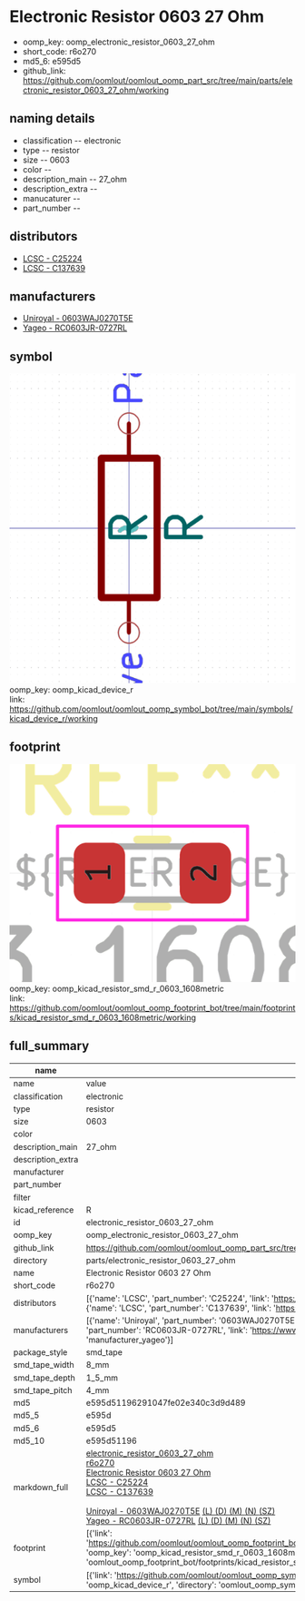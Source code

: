 # Electronic Resistor 0603 27 Ohm

  
* oomp_key: oomp_electronic_resistor_0603_27_ohm 
* short_code: r6o270
* md5_6: e595d5  
* github_link: https://github.com/oomlout/oomlout_oomp_part_src/tree/main/parts/electronic_resistor_0603_27_ohm/working  
## naming details
* classification -- electronic
* type -- resistor
* size -- 0603
* color -- 
* description_main -- 27_ohm
* description_extra -- 
* manucaturer -- 
* part_number -- 

## distributors
* [LCSC - C25224](https://lcsc.com/product-detail/C25224.html)  
* [LCSC - C137639](https://lcsc.com/product-detail/C137639.html)  

## manufacturers
* [Uniroyal - 0603WAJ0270T5E]()  
* [Yageo - RC0603JR-0727RL](https://www.yageo.com/en/Chart/Download/pdf/RC0603JR-0727RL)  

## symbol

![](symbol/0/working/working_600.png)  
oomp_key: oomp_kicad_device_r  
link: https://github.com/oomlout/oomlout_oomp_symbol_bot/tree/main/symbols/kicad_device_r/working  

## footprint

![](footprint/0/working/working_600.png)  
oomp_key: oomp_kicad_resistor_smd_r_0603_1608metric  
link: https://github.com/oomlout/oomlout_oomp_footprint_bot/tree/main/footprints/kicad_resistor_smd_r_0603_1608metric/working  

## full_summary
| name | value | 
| --- | --- | 
| name | value | 
| classification | electronic | 
| type | resistor | 
| size | 0603 | 
| color |  | 
| description_main | 27_ohm | 
| description_extra |  | 
| manufacturer |  | 
| part_number |  | 
| filter |  | 
| kicad_reference | R | 
| id | electronic_resistor_0603_27_ohm | 
| oomp_key | oomp_electronic_resistor_0603_27_ohm | 
| github_link | https://github.com/oomlout/oomlout_oomp_part_src/tree/main/parts/electronic_resistor_0603_27_ohm/working | 
| directory | parts/electronic_resistor_0603_27_ohm | 
| name | Electronic Resistor 0603 27 Ohm | 
| short_code | r6o270 | 
| distributors | [{'name': 'LCSC', 'part_number': 'C25224', 'link': 'https://lcsc.com/product-detail/C25224.html', 'id': 'distributor_lcsc'}, {'name': 'LCSC', 'part_number': 'C137639', 'link': 'https://lcsc.com/product-detail/C137639.html', 'id': 'distributor_lcsc'}] | 
| manufacturers | [{'name': 'Uniroyal', 'part_number': '0603WAJ0270T5E', 'link': '', 'id': 'manufacturer_uniroyal'}, {'name': 'Yageo', 'part_number': 'RC0603JR-0727RL', 'link': 'https://www.yageo.com/en/Chart/Download/pdf/RC0603JR-0727RL', 'id': 'manufacturer_yageo'}] | 
| package_style | smd_tape | 
| smd_tape_width | 8_mm | 
| smd_tape_depth | 1_5_mm | 
| smd_tape_pitch | 4_mm | 
| md5 | e595d51196291047fe02e340c3d9d489 | 
| md5_5 | e595d | 
| md5_6 | e595d5 | 
| md5_10 | e595d51196 | 
| markdown_full | [electronic_resistor_0603_27_ohm](https://github.com/oomlout/oomlout_oomp_part_src/tree/main/parts/electronic_resistor_0603_27_ohm/working)<br>[r6o270](https://github.com/oomlout/oomlout_oomp_part_src/tree/main/parts/electronic_resistor_0603_27_ohm/working)<br>[Electronic Resistor 0603 27 Ohm](https://github.com/oomlout/oomlout_oomp_part_src/tree/main/parts/electronic_resistor_0603_27_ohm/working)<br>[LCSC - C25224<br>](https://lcsc.com/product-detail/C25224.html)[LCSC - C137639<br>](https://lcsc.com/product-detail/C137639.html)<br>[Uniroyal - 0603WAJ0270T5E]() [(L)  ](https://www.lcsc.com/search?q=0603WAJ0270T5E)[(D)  ](https://www.digikey.com/en/products?,keywords=0603WAJ0270T5E)[(M)  ](https://www.mouser.com/Search/Refine?Keyword=0603WAJ0270T5E)[(N)  ](https://www.newark.com/search?st=0603WAJ0270T5E)[(SZ)  ](https://so.szlcsc.com/global.html?k=0603WAJ0270T5E)<br>[Yageo - RC0603JR-0727RL](https://www.yageo.com/en/Chart/Download/pdf/RC0603JR-0727RL) [(L)  ](https://www.lcsc.com/search?q=RC0603JR-0727RL)[(D)  ](https://www.digikey.com/en/products?,keywords=RC0603JR-0727RL)[(M)  ](https://www.mouser.com/Search/Refine?Keyword=RC0603JR-0727RL)[(N)  ](https://www.newark.com/search?st=RC0603JR-0727RL)[(SZ)  ](https://so.szlcsc.com/global.html?k=RC0603JR-0727RL)<br> | 
| footprint | [{'link': 'https://github.com/oomlout/oomlout_oomp_footprint_bot/tree/main/foootprntss/kicad_resistor_smd_r_0603_1608metric', 'oomp_key': 'oomp_kicad_resistor_smd_r_0603_1608metric', 'directory': 'oomlout_oomp_footprint_bot/footprints/kicad_resistor_smd_r_0603_1608metric//working/working.kicad_mod'}] | 
| symbol | [{'link': 'https://github.com/oomlout/oomlout_oomp_symbol_bot/tree/main/symbols/kicad_device_r', 'oomp_key': 'oomp_kicad_device_r', 'directory': 'oomlout_oomp_symbol_bot/symbols/kicad_device_r//working/working.kicad_sym'}] | 
